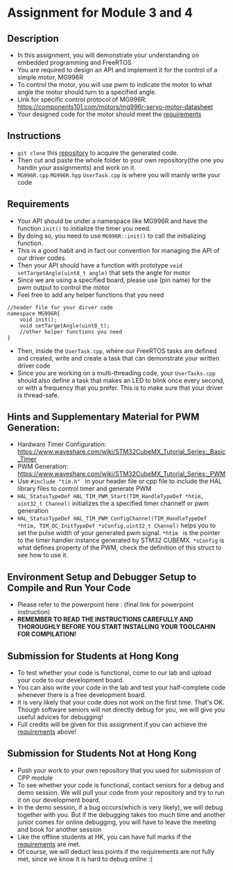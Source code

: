# Assignment for Module 3 and 4

## Description
* In this assignment, you will demonstrate your understanding on embedded programming and FreeRTOS
* You are required to design an API and implement it for the control of a simple motor, MG996R
* To control the motor, you will use pwm to indicate the motor to what angle the motor should turn to a specified angle. 
* Link for specific control protocol of MG996R: https://components101.com/motors/mg996r-servo-motor-datasheet
* Your designed code for the motor should meet the [requirements](#Requirements)


## Instructions
* `git clone` this [repository](https://github.com/wlph17/RM-2020-BluePill) to acquire the generated code. 
* Then cut and paste the whole folder to your own repository(the one you handin your assignments) and work on it.
* `MG996R.cpp` `MG996R.hpp` `UserTask.cpp` is where you will mainly write your code

## Requirements
* Your API should be under a namespace like MG996R and have the function `init()` to initialize the timer you need.
* By doing so, you need to use `MG996R::init()` to call the initializing function.
* This is a good habit and in fact our convention for managing the API of our driver codes.
* Then your API should have a function with prototype `void setTargetAngle(uint8_t angle)` that sets the angle for motor
* Since we are using a specified board, please use (pin name) for the pwm output to control the motor
* Feel free to add any helper functions that you need
```
//header file for your dirver code
namespace MG996R{
    void init();
    void setTargetAngle(uint8_t);
    //other helper functions you need
}
```
* Then, inside the `UserTask.cpp`, where our FreeRTOS tasks are defined and created, write and create a task that can demonstrate your written driver code
* Since you are working on a multi-threading code, your `UserTasks.cpp` should also define a task that makes an LED to blink once every second, or with a frequency that you prefer. This is to make sure that your driver is thread-safe.

## Hints and Supplementary Material for PWM Generation:
* Hardware Timer Configuration: https://www.waveshare.com/wiki/STM32CubeMX_Tutorial_Series:_Basic_Timer
* PWM Generation: https://www.waveshare.com/wiki/STM32CubeMX_Tutorial_Series:_PWM
* Use `#include "tim.h" ` in your header file or cpp file to include the HAL library files to control timer and generate PWM 
* `HAL_StatusTypeDef HAL_TIM_PWM_Start(TIM_HandleTypeDef *htim, uint32_t Channel)` initializes the a specified timer channelf or pwm generation
* `HAL_StatusTypeDef HAL_TIM_PWM_ConfigChannel(TIM_HandleTypeDef *htim, TIM_OC_InitTypeDef *sConfig,uint32_t Channel)` helps you to set the pulse width of your generated pwm signal. `*htim ` is the pointer to the timer handler instance generated by STM32 CUBEMX. `*sConfig` is what defines property of the PWM, check the definition of this struct to see how to use it.

## Environment Setup and Debugger Setup to Compile and Run Your Code
* Please refer to the powerpoint here : (final link for powerpoint instruction)
* __REMEMBER TO READ THE INSTRUCTIONS CAREFULLY AND THOROUGHLY BEFORE YOU START INSTALLING YOUR TOOLCAHIN FOR COMPILATION!__


## Submission for Students at Hong Kong
* To test whether your code is functional, come to our lab and upload your code to our development board. 
* You can also write your code in the lab and test your half-complete code whenever there is a free development board.
* It is very likely that your code does not work on the first time. That's OK. Though software seniors will not directly debug for you, we will give you useful advices for debugging!
* Full credits will be given for this assignment if you can achieve the [requirements](#requirements) above!

## Submission for Students Not at Hong Kong
* Push your work to your own repository that you used for submission of CPP module
* To see whether your code is functional, contact seniors for a debug and demo session. We will pull your code from your repository and try to run it on our development board. 
* In the demo session, if a bug occurs(which is very likely), we will debug together with you. But if the debugging takes too much time and another junior comes for online debugging, you will have to leave the meeting and book for another session
* Like the offline students at HK, you can have full marks if the [requirements](#requirements) are met. 
* Of course, we will deduct less points if the requirements are not fully met, since we know it is hard to debug online :( 